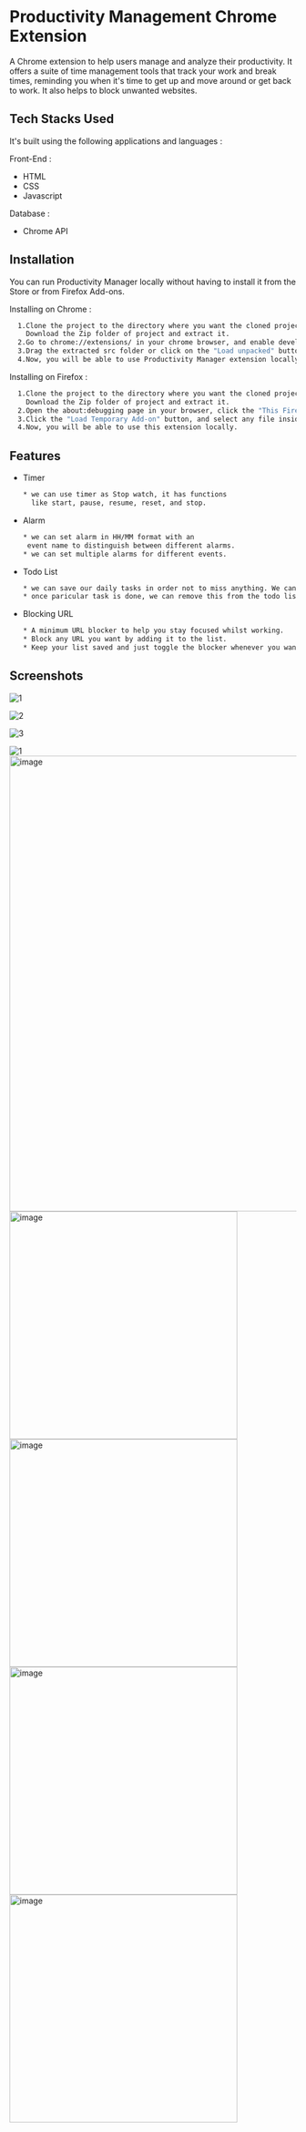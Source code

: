 # Productivity Management Chrome Extension

A Chrome extension to help users manage and analyze their productivity. It offers a
suite of time management tools that track your work and break times, reminding you
when it's time to get up and move around or get back to work. It also helps to block
unwanted websites.


## Tech Stacks Used

It's built using the following applications and languages :

Front-End :
* HTML
* CSS
* Javascript

Database :
* Chrome API
## Installation

You can run Productivity Manager locally without having to install it from the
Store or from Firefox Add-ons.

Installing on Chrome :

```bash
  1.Clone the project to the directory where you want the cloned project or
    Download the Zip folder of project and extract it.
  2.Go to chrome://extensions/ in your chrome browser, and enable developer mode
  3.Drag the extracted src folder or click on the "Load unpacked" button and locate the folder.
  4.Now, you will be able to use Productivity Manager extension locally.
```

Installing on Firefox :

```bash
  1.Clone the project to the directory where you want the cloned project or
    Download the Zip folder of project and extract it.
  2.Open the about:debugging page in your browser, click the "This Firefox" option
  3.Click the "Load Temporary Add-on" button, and select any file inside the firefox folder
  4.Now, you will be able to use this extension locally.
```


    
## Features

- Timer
  ```bash
  * we can use timer as Stop watch, it has functions 
    like start, pause, resume, reset, and stop.
  ```
- Alarm
  ```bash
  * we can set alarm in HH/MM format with an 
   event name to distinguish between different alarms.
  * we can set multiple alarms for different events.
  ```
- Todo List
  ```bash
  * we can save our daily tasks in order not to miss anything. We can add any task to the todo list.
  * once paricular task is done, we can remove this from the todo list , and we can also edit if required.
  ```
- Blocking URL
  ```bash
  * A minimum URL blocker to help you stay focused whilst working. 
  * Block any URL you want by adding it to the list.
  * Keep your list saved and just toggle the blocker whenever you want.
  ```

## Screenshots

![1](https://user-images.githubusercontent.com/83536671/189363264-329540af-ba3c-4889-a173-fa01ac264f9d.jpeg)

![2](https://user-images.githubusercontent.com/83536671/189363262-ac2e5528-6d09-41c4-b9ce-e93296ad9f5b.jpeg)

![3](https://user-images.githubusercontent.com/83536671/189363257-e95f0b12-efc6-4dda-a921-ad4fdab779cc.jpeg)

![1](https://user-images.githubusercontent.com/83536671/189363246-e984ef5e-8b44-4eea-946d-e63732dcacf2.jpeg)
<img width="800" alt="image" src="https://user-images.githubusercontent.com/83876180/189390247-aab789dd-7717-4237-8b22-6ff508906897.png">
<img width="400" alt="image" src="https://user-images.githubusercontent.com/83876180/189390444-2a9696fb-064a-4560-b862-a142f0a3a7d9.png">
<img width="400" alt="image" src="https://user-images.githubusercontent.com/83876180/189390629-59687729-8820-4eb7-8166-b2f767bc046f.png">
<img width="400" alt="image" src="https://user-images.githubusercontent.com/83876180/189391093-056d23e9-f510-4608-a910-da63c727d073.png">
<img width="400" alt="image" src="https://user-images.githubusercontent.com/83876180/189391160-32aeb4dd-5cce-4118-bd26-4c6400fa8b4a.png">




